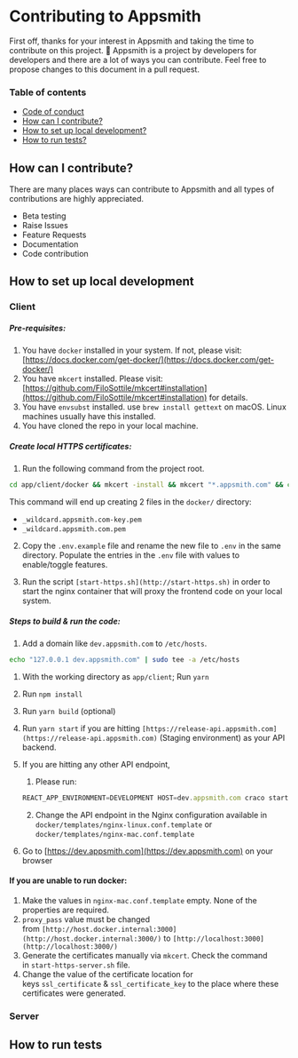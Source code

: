 # Contributing to Appsmith

First off, thanks for your interest in Appsmith and taking the time to contribute on this project. 🙌 
Appsmith is a project by developers for developers and there are a lot of ways you can contribute. 
Feel free to propose changes to this document in a pull request.

### Table of contents
- [Code of conduct](CODE_OF_CONDUCT.md)
- [How can I contribute?](#how-can-i-contribute)
- [How to set up local development?](#how-to-set-up-local-development)
- [How to run tests?](#how-to-run-tests)

## How can I contribute?
There are many places ways can contribute to Appsmith and all types of contributions are highly appreciated.

- Beta testing
- Raise Issues
- Feature Requests
- Documentation
- Code contribution


## How to set up local development

### Client

##### Pre-requisites:

1. You have `docker` installed in your system. If not, please visit: [https://docs.docker.com/get-docker/](https://docs.docker.com/get-docker/)
2. You have `mkcert` installed. Please visit: [https://github.com/FiloSottile/mkcert#installation](https://github.com/FiloSottile/mkcert#installation) for details.
3. You have `envsubst` installed. use `brew install gettext` on macOS. Linux machines usually have this installed.
4. You have cloned the repo in your local machine.

##### Create local HTTPS certificates:

1. Run the following command from the project root.

```bash
cd app/client/docker && mkcert -install && mkcert "*.appsmith.com" && cd ..
```

This command will end up creating 2 files in the `docker/` directory:

- `_wildcard.appsmith.com-key.pem`
- `_wildcard.appsmith.com.pem`

2. Copy the `.env.example` file and rename the new file to `.env` in the same directory. Populate the entries in the `.env` file with values to enable/toggle features.

3. Run the script `[start-https.sh](http://start-https.sh)` in order to start the nginx container that will proxy the frontend code on your local system.

##### Steps to build & run the code:

1. Add a domain like `dev.appsmith.com` to `/etc/hosts`. 

```bash
echo "127.0.0.1	dev.appsmith.com" | sudo tee -a /etc/hosts
```

1. With the working directory as `app/client`; Run `yarn`

1. Run `npm install`
2. Run `yarn build` (optional)
3. Run `yarn start` if you are hitting `[https://release-api.appsmith.com](https://release-api.appsmith.com)` (Staging environment) as your API backend.
4. If you are hitting any other API endpoint, 
    1. Please run:

    ```jsx
    REACT_APP_ENVIRONMENT=DEVELOPMENT HOST=dev.appsmith.com craco start
    ```

    2. Change the API endpoint in the Nginx configuration available in `docker/templates/nginx-linux.conf.template` or `docker/templates/nginx-mac.conf.template`

5. Go to [https://dev.appsmith.com](https://dev.appsmith.com) on your browser

#### If you are unable to run docker:

1. Make the values in `nginx-mac.conf.template` empty. None of the properties are required.
2. `proxy_pass` value must be changed from `[http://host.docker.internal:3000](http://host.docker.internal:3000/)` to `[http://localhost:3000](http://localhost:3000/)`
3. Generate the certificates manually via `mkcert`. Check the command in `start-https-server.sh` file.
4. Change the value of the certificate location for keys `ssl_certificate` & `ssl_certificate_key` to the place where these certificates were generated.

### Server

## How to run tests

